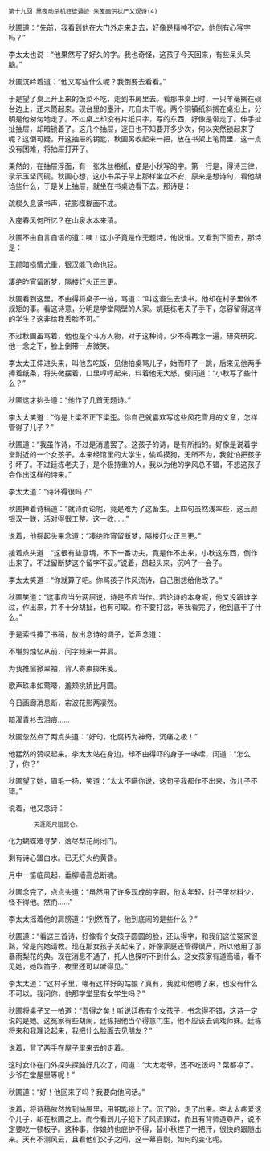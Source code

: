     第十九回 黑夜动杀机狂徒遁迹 朱笺画供状严父观诗(4) 

   秋圃道：“先前，我看到他在大门外走来走去，好像是精神不定，他倒有心写字吗？”

   李太太也说：“他果然写了好久的字。我也奇怪，这孩子今天回来，有些呆头呆脑。”

   秋圃沉吟着道：“他又写些什么呢？我倒要去看看。”

   于是望了桌上开上来的饭菜不吃，走到书房里去。看那书桌上时，一只羊毫搁在砚台边上，还未筒起来。砚台里的墨汁，兀自未干呢。两个铜镇纸斜搁在桌沿上，分明是他匆匆地走了。不过桌上却没有片纸只字，写的东西，好像是带走了。伸手扯扯抽屉，却暗锁着了。这几个抽屉，逐日也不知要开多少次，何以突然锁起来了呢？这倒可疑。开这抽屉的钥匙，秋圃另收起来一把，放在书架上笔筒里，这一点没有困难，将抽屉打开了。

   果然的，在抽屉浮面，有一张朱丝格纸，便是小秋写的字。第一行是，得诗三律，录示玉坚同砚。秋圃心想，这小书呆子早上那样坐立不安，原来是想诗句，看他胡诌些什么，于是关上抽屉，就坐在书桌边看下去。那诗是：

   疏棂久息读书声，花影模糊画不成。

   入座春风何所忆？在山泉水本来清。

   秋圃不由自言自语的道：咦！这小子竟是作无题诗，他说谁。又看到下面去，那诗是：

   玉颜暗损情尤重，银汉能飞命也轻。

   凄绝昨宵留断梦，隔楼灯火正三更。

   秋圃看到这里，不由得将桌子一拍，骂道：“叫这畜生去读书，他却在村子里做不规矩的事。看这诗意，分明是学堂隔壁的人家。姚廷栋老夫子手下，怎容留得这样的学生？这非给我丢脸不可。”

   不过秋圃虽骂着，他也是个斗方人物，对于这种诗，少不得再念一遍，研究研究。他一念之下，脸上倒带一点微笑。

   李太太正伸进头来，叫他去吃饭，见他拍桌骂儿子，始而吓了一跳，后来见他两手捧着纸条，将头微摆着，口里哼哼起来，料着他无大怒，便问道：“小秋写了些什么？”

   秋圃这才抬头道：“他作了几首无题诗。”

   李太太笑道：“你是上梁不正下梁歪。你自己就喜欢写这些风花雪月的文章，怎样管得了儿子？”

   秋圃道：“我虽作诗，不过是消遣罢了。这孩子的诗，是有所指的。好像是说着学堂附近的一个女孩子。本来经馆里的大学生，偷鸡摸狗，无所不为，我就怕把孩子引坏了。不过廷栋老夫子，是个极持重的人，我以为他的学风总不错，不想这孩子会作出这样的诗来。”

   李太太道：“诗坏得很吗？”

   秋圃捧着诗稿道：“就诗而论呢，竟是难为了这畜生。上四句虽然浅率些，这玉颜银汉一联，活对得很工整。这一收……”

   说着，他摇起头来念道：“凄绝昨宵留断梦，隔楼灯火正三更。”

   接着点头道：“这很有些意境，不下一番功夫，竟是作不出来，小秋这东西，倒作出来了。不过留断梦这个留字不妥。”说着，昂起头来，沉吟了一会子。

   李太太笑道：“你就算了吧。你骂孩子作风流诗，自己倒想给他改了。”

   秋圃笑道：“这事应当分两层说，诗是不应当作。若论诗的本身呢，他又没跟谁学过，作出来，并不十分胡扯，也有可取。你不要打岔，等我看完了，他到底干了什么。”

   于是索性捧了书稿，放出念诗的调子，低声念道：

   不堪剪烛忆从前，问字频来一并肩。

   为我推窗掀翠袖，背人寄柬掷朱笺。

   歌声珠串如莺啭，羞颊桃娇比月圆。

   今日画廊消息断，帘波花影两凄然。

   暗濯青衫去泪痕……

   秋圃忽然点了两点头道：“好句，化腐朽为神奇，沉痛之极！”

   他猛然的赞叹起来。李太太站在身边，却不由得吓的身子一哆嗦，问道：“怎么了，你？”

   秋圃望了她，眉毛一扬，笑道：“太太不瞒你说，这句子我都作不出来，你儿子不错。”

   说着，他又念诗：

           天涯咫尺阻昆仑。

   化为蝴蝶难寻梦，落尽梨花尚闭门。

   剩有诗心盟白水。已无灯火约黄昏。

   月中一笛临风起，垂柳墙高总断魂。

   秋圃念完了，点点头道：“虽然用了许多现成的字眼，他太年轻，肚子里材料少，怪不得他。然而……”

   李太太摇着他的肩膀道：“别然而了，他到底闹的是些什么？”

   秋圃道：“看这三首诗，好像有个女孩子圆圆的脸，还认得字，和我们这位冤家很熟，常是向她请教。现在那女孩子关起来了，好像家庭还管得很严，所以他用了那暴雨梨花的典。现在消息不通了，托人也探听不到什么。这女孩家有道高墙，看不见她，她吹笛子，夜里还可以听得见。”

   李太太道：“这村子里，哪有这样好的姑娘？真有，我就和他聘了来，也没有什么不可以。我问你，他那学堂里有女学生吗？”

   秋圃将桌子又一拍道：“吾得之矣！听说廷栋有个女孩子，书念得不错，这诗一定说的是她。这冤家有些胡闹，廷栋把他当个得意门生，他不应该去调戏师妹。廷栋将来和我理论起来，我把什么脸面去见朋友？”

   说着，背了两手在屋子里来去的走着。

   这时女仆在门外探头探脑好几次了，问道：“太太老爷，还不吃饭吗？菜都凉了。少爷在堂屋里等呢！”

   秋圃道：“好！他回来了吗？我要向他问话。”

   说着，将诗稿依然放到抽屉里，用钥匙锁上了。沉了脸，走了出来。李太太疼爱这个儿子，却在秋圃之上。而今看到儿子犯下了风流罪过，而且有背师道尊严，说不定要吃一顿板子。这种事，作娘的也庇护不得，替小秋捏了一把汗，很快的跟随出来。天有不测风云，且看他们父子之间，这一幕喜剧，如何的变化呢。

